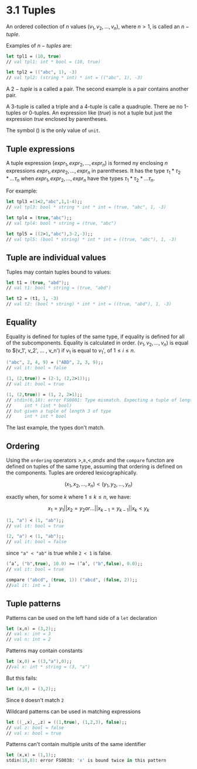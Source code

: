 # 3.1 Tuples

An ordered collection of $n$ values $(v_1,v_2, ... , v_n)$, where $n > 1$, is called an $n-tuple$.

Examples of $n-tuples$ are:

```fsharp
let tpl1 = (10, true)
// val tpl1: int * bool = (10, true)

let tpl2 = (("abc", 1), -3)
// val tpl2: (string * int) * int = (("abc", 1), -3)
```

A $2-tuple$ is a called a pair. The second example is a pair contains another pair.

A 3-tuple is called a triple and a 4-tuple is calle a quadruple. There ae no 1-tuples or 0-tuples. An expression like $(true)$ is not a tuple but just the expression $true$ enclosed by parentheses.

The symbol $()$ is the only value of `unit`.

## Tuple expressions

A tuple expression $(expr_1, expr_2, ..., expr_n)$ is formed ny enclosing $n$ expressions $expr_1, expre_2, ..., expr_n$ in parentheses.  It has the type $\tau_1 * \tau_2 * ... \tau_n$ when $expr_1, expr_2, ..., expr_n$ have the types $\tau_1 * \tau_2 * ... \tau_n$.

For example:

```fsharp
let tpl3 =(1<2,"abc",1,1-4);;
// val tpl3: bool * string * int * int = (true, "abc", 1, -3)

let tpl4 = (true,"abc");;
// val tpl4: bool * string = (true, "abc")

let tpl5 = ((2>1,"abc"),3-2,-3);;
// val tpl5: (bool * string) * int * int = ((true, "abc"), 1, -3)
```

## Tuple are individual values

Tuples may contain tuples bound to values:

```fsharp
let t1 = (true, "abd");;
// val t1: bool * string = (true, "abd")

let t2 = (t1, 1, -3)
// val t2: (bool * string) * int * int = ((true, "abd"), 1, -3)
```

## Equality

Equality is defined for tuples of the same type, if equality is defined for all of the subcomponents. Equality is calculated in order. $(v_1,v_2, ..., v_n)$ is equal to $(v_1', v_2', ... , v_n') if $v_1$ is equal to $v_1'$, of $1 \leq i \leq n$.

```fsharp
("abc", 2, 4, 9) = ("ABD", 2, 3, 9);;
// val it: bool = false

(1, (2,true)) = (2-1, (2,2>1));;
// val it: bool = true

(1, (2,true)) = (1, 2, 2>1);;
// stdin(6,18): error FS0001: Type mismatch. Expecting a tuple of length 2 of type
//     int * (int * bool)
// but given a tuple of length 3 of type
//     int * int * bool
```

The last example, the types don't match.

## Ordering

Using the `ordering` operators $>, \geq, <, and \leq$ and the `compare` functon are defined on tuples of the same type, assuming that ordering is defined on the components. Tuples are ordered lexicographically.

$$
(x_1, x_2, ..., x_n) < (y_1,y_2,...,y_n)
$$

exactly when, for some $k$ where $1 \leq k \leq n$, we have:

$$
x_1=y_1 || x_2=y_2 or... || x_{k-1}=y_{k-1} || x_k<y_k
$$

```fsharp
(1, "a") < (1, "ab");;
// val it: bool = true

(2, "a") < (1, "ab");;
// val it: bool = false
```

since `"a" < "ab"` is true while `2 < 1` is false.

```fsharp
(’a’, ("b",true), 10.0) >= (’a’, ("b",false), 0.0);;
// val it: bool = true

compare ("abcd", (true, 1)) ("abcd", (false, 2));;
//val it: int = 1
```

## Tuple patterns

Patterns can be used on the left hand side of a `let` declaration

```fsharp
let (x,n) = (3,2);;
// val x: int = 3
// val n: int = 2
```

Patterns may contain constants

```fsharp
let (x,0) = ((3,"a"),0);;
//val x: int * string = (3, "a")
```

But this fails:

```fsharp
let (x,0) = (3,2);;
```

Since `0` doesn't match `2`

Wildcard patterns can be used in matching expressions

```fsharp
let ((_,x),_,z) = ((1,true), (1,2,3), false);;
// val z: bool = false
// val x: bool = true
```

Patterns can't contain multiple units of the same identifier

```fsharp
let (x,x) = (1,1);;
stdin(18,8): error FS0038: 'x' is bound twice in this pattern
```
